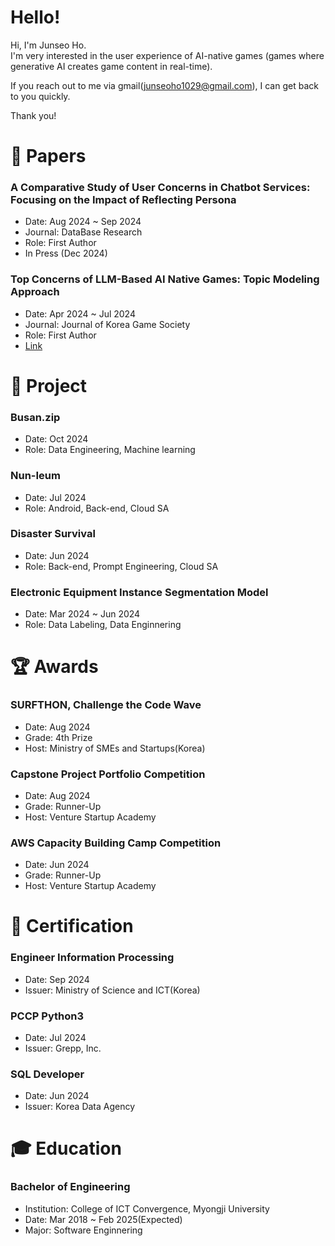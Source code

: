 # Hello!
Hi, I'm Junseo Ho.<br>
I'm very interested in the user experience of AI-native games (games where generative AI creates game content in real-time).

If you reach out to me via gmail(junseoho1029@gmail.com), I can get back to you quickly.

Thank you!

# 📰 Papers

### A Comparative Study of User Concerns in Chatbot Services: Focusing on the Impact of Reflecting Persona
* Date: Aug 2024 ~ Sep 2024
* Journal: DataBase Research
* Role: First Author
* In Press (Dec 2024)

### Top Concerns of LLM-Based AI Native Games: Topic Modeling Approach
* Date: Apr 2024 ~ Jul 2024
* Journal: Journal of Korea Game Society
* Role: First Author
* [Link](https://www.kci.go.kr/kciportal/ci/sereArticleSearch/ciSereArtiView.kci?sereArticleSearchBean.artiId=ART003108053)

# 🚀 Project

### Busan.zip
* Date: Oct 2024
* Role: Data Engineering, Machine learning

### Nun-Ieum
* Date: Jul 2024
* Role: Android, Back-end, Cloud SA

### Disaster Survival
* Date: Jun 2024
* Role: Back-end, Prompt Engineering, Cloud SA

### Electronic Equipment Instance Segmentation Model
* Date: Mar 2024 ~ Jun 2024
* Role: Data Labeling, Data Enginnering

### 

# 🏆 Awards

### SURFTHON, Challenge the Code Wave
* Date: Aug 2024
* Grade: 4th Prize
* Host: Ministry of SMEs and Startups(Korea)

### Capstone Project Portfolio Competition
* Date: Aug 2024
* Grade: Runner-Up
* Host: Venture Startup Academy

### AWS Capacity Building Camp Competition
* Date: Jun 2024
* Grade: Runner-Up
* Host: Venture Startup Academy

# 🪪 Certification

### Engineer Information Processing
* Date: Sep 2024
* Issuer: Ministry of Science and ICT(Korea)

### PCCP Python3
* Date: Jul 2024
* Issuer: Grepp, Inc.

### SQL Developer
* Date: Jun 2024
* Issuer: Korea Data Agency

# 🎓 Education

### Bachelor of Engineering
* Institution: College of ICT Convergence, Myongji University
* Date: Mar 2018 ~ Feb 2025(Expected)
* Major: Software Enginnering
  


